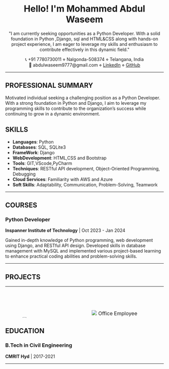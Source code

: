 <h1 align="center">Hello! I'm Mohammed Abdul Waseem</h1>

<p align="center">
  "I am currently seeking opportunities as a Python Developer. With a solid foundation in Python ,Django, sql and HTML&CSS along with hands-on project experience, I am eager to leverage my skills and enthusiasm to contribute effectively in this dynamic field."
</p>

<p align="center">
  📞 +91 7780730011 ⋄ Nalgonda-508374 ⋄ Telangana, India <br>
  📧 abdulwaseem9777@gmail.com ⋄ <a href="https://www.linkedin.com/in/waseemabdul/">LinkedIn</a> ⋄ <a href="https://github.com/WaseemAbdulMa?tab=repositories">GitHub</a>
</p>

---

## PROFESSIONAL SUMMARY

Motivated individual seeking a challenging position as a Python Developer. With a strong foundation in Python and Django, I aim to leverage my programming skills to contribute to the organization’s success while continuing to grow in a dynamic environment.



## SKILLS

- **Languages**: Python
- **Databases**: SQL, SQLite3
- **FrameWork**: Django
- **WebDevelopment**: HTML,CSS and Bootstrap
- **Tools**: GIT,VScode,PyCharm
- **Techniques**: RESTful API development, Object-Oriented Programming, Debugging
- **Cloud Services**: Familiarity with AWS and Azure
- **Soft Skills**: Adaptability, Communication, Problem-Solving, Teamwork
---

## COURSES

### Python Developer
**Inspanner Institute of Technology** | Oct 2023 - Jan 2024

Gained in-depth knowledge of Python programming, web development using Django, and RESTful API design. Developed skills in database management with MySQL and implemented various project-based learning to enhance practical coding abilities and problem-solving skills.

---



## PROJECTS

<table style="height: 100px;">
  <tr>
    <td style="text-align: center; padding: 20px;">
      <div style="width: 150px; height: 150px; display: flex; justify-content: center; align-items: center;">
        <img src="https://miro.medium.com/v2/resize:fit:730/0*SEdGTbPR8hfkTWR2.jpg" alt="Portfolio" style="max-width: 100%; max-height: 100%;">
      </div>
      <h3><a href="https://abdulwaseem.online/">1. Portfolio</a></h3>
      <p style="font-size: smaller;">A personal website showcasing my projects, skills, and experiences in web development.</p>
      <p style="font-size: smaller;">Key Skills: Python, Django, HTML, CSS, JavaScript</p>
    </td>
    <td style="text-align: center; padding: 20px;">
      <div style="width: 150px; height: 150px; display: flex; justify-content: center; align-items: center;">
        <img src="https://img.freepik.com/free-vector/hiring-agency-candidates-job-interview_1262-18940.jpg?size=626&ext=jpg&ga=GA1.1.2008272138.1726790400&semt=ais_hybrid" alt="Office Employee Management" style="max-width: 100%; max-height: 100%;">
      </div>
      <h3><a href="https://github.com/WaseemAbdulMa/Employee_Management/blob/main/README.md">2. Office Employee Management</a></h3>
      <p style="font-size: smaller;">An application for managing employee records, tasks, and monitoring performance.</p>
      <p style="font-size: smaller;">Key Skills: Python, Django, MySQL, RESTful APIs</p>
    </td>
  </tr>
  <tr>
    <td style="text-align: center; padding: 20px;">
      <div style="width: 150px; height: 150px; display: flex; justify-content: center; align-items: center;">
        <img src="https://www.shutterstock.com/image-photo/doctor-works-management-mechanism-medical-260nw-1549990442.jpg" alt="Hospital Management System" style="max-width: 100%; max-height: 100%;">
      </div>
      <h3><a href="https://github.com/WaseemAbdulMa/hospital-management/blob/master/README.md">3. Hospital Management System</a></h3>
      <p style="font-size: smaller;">A system for managing patient records, appointments, and medical history efficiently.</p>
      <p style="font-size: smaller;">Key Skills: Python, Django, MySQL, Data Management</p>
    </td>
  </tr>
</table>

## EDUCATION

### B.Tech in Civil Engineering
**CMRIT Hyd** | 2017-2021

---



